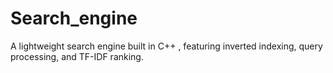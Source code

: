 # Search_engine
A lightweight search engine built in C++ , featuring inverted indexing, query processing, and TF-IDF ranking.
